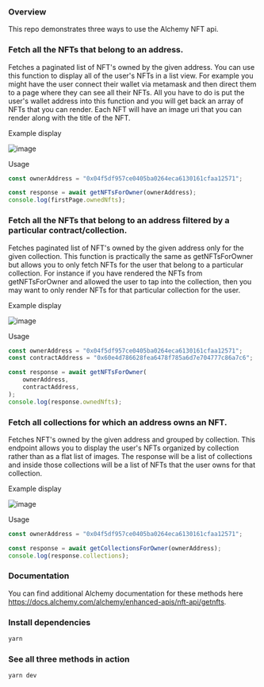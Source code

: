 ### Overview

This repo demonstrates three ways to use the Alchemy NFT api.

### Fetch all the NFTs that belong to an address.

Fetches a paginated list of NFT's owned by the given address. You can use this function to display all of the user's NFTs in a list view. For example you might have the user connect their wallet via metamask and then direct them to a page where they can see all their NFTs. All you have to do is put the user's wallet address into this function and you will get back an array of NFTs that you can render. Each NFT will have an image uri that you can render along with the title of the NFT.

Example display

![image](https://user-images.githubusercontent.com/5247707/150714145-30642204-e7ea-47cb-a2e1-ec3616250bc9.png)

Usage

```javascript
const ownerAddress = "0x04f5df957ce0405ba0264eca6130161cfaa12571";

const response = await getNFTsForOwner(ownerAddress);
console.log(firstPage.ownedNfts);
```

### Fetch all the NFTs that belong to an address filtered by a particular contract/collection.

Fetches paginated list of NFT's owned by the given address only for the given collection. This function is practically the same as getNFTsForOwner but allows you to only fetch NFTs for the user that belong to a particular collection. For instance if you have rendered the NFTs from getNFTsForOwner and allowed the user to tap into the collection, then you may want to only render NFTs for that particular collection for the user.

Example display

![image](https://user-images.githubusercontent.com/5247707/150714183-c887090e-b242-44cc-9f49-3e487790fd74.png)

Usage

```javascript
const ownerAddress = "0x04f5df957ce0405ba0264eca6130161cfaa12571";
const contractAddress = "0x60e4d786628fea6478f785a6d7e704777c86a7c6";

const response = await getNFTsForOwner(
	ownerAddress,
	contractAddress,
);
console.log(response.ownedNfts);
```

### Fetch all collections for which an address owns an NFT.

Fetches NFT's owned by the given address and grouped by collection. This endpoint allows you to display the user's NFTs organized by collection rather than as a flat list of images. The response will be a list of collections and inside those collections will be a list of NFTs that the user owns for that collection.

Example display

![image](https://user-images.githubusercontent.com/5247707/150714225-44b5b81a-529d-4d10-b775-e84ff6176336.png)

Usage

```javascript
const ownerAddress = "0x04f5df957ce0405ba0264eca6130161cfaa12571";

const response = await getCollectionsForOwner(ownerAddress);
console.log(response.collections);
```

### Documentation

You can find additional Alchemy documentation for these methods here https://docs.alchemy.com/alchemy/enhanced-apis/nft-api/getnfts.

### Install dependencies

```bash
yarn
```

### See all three methods in action

```bash
yarn dev
```
